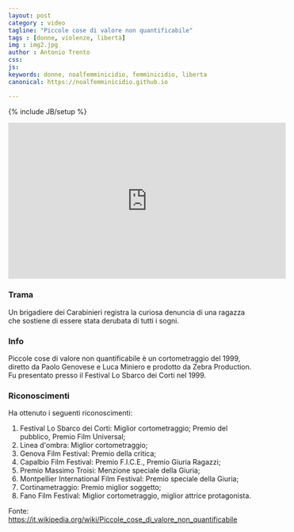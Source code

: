 ```yaml
---
layout: post
category : video
tagline: "Piccole cose di valore non quantificabile"
tags : [donne, violenze, libertà]
img : img2.jpg
author : Antonio Trento
css: 
js: 
keywords: donne, noalfemminicidio, femminicidio, liberta
canonical: https://noalfemminicidio.github.io

---
```

{% include JB/setup %}
<!--more-->
<iframe width="560" height="315" src="https://www.youtube.com/embed/Po16lsLfpMk" frameborder="0" allowfullscreen></iframe>

### Trama
Un brigadiere dei Carabinieri registra la curiosa denuncia di una ragazza che sostiene di essere stata derubata di tutti i sogni.

### Info
Piccole cose di valore non quantificabile è un cortometraggio del 1999, diretto da Paolo Genovese e Luca Miniero e prodotto da Zebra Production. Fu presentato presso il Festival Lo Sbarco dei Corti nel 1999.

### Riconoscimenti
Ha ottenuto i seguenti riconoscimenti:

1. Festival Lo Sbarco dei Corti: Miglior cortometraggio; Premio del pubblico, Premio Film Universal;
2. Linea d'ombra: Miglior cortometraggio;
3. Genova Film Festival: Premio della critica;
4. Capalbio Film Festival: Premio F.I.C.E., Premio Giuria Ragazzi;
5. Premio Massimo Troisi: Menzione speciale della Giuria;
6. Montpellier International Film Festival: Premio speciale della Giuria;
7. Cortinametraggio: Premio miglior soggetto;
8. Fano Film Festival: Miglior cortometraggio, miglior attrice protagonista.

Fonte:
https://it.wikipedia.org/wiki/Piccole_cose_di_valore_non_quantificabile
